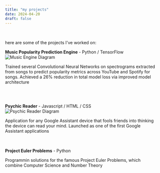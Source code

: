 ```yaml
---
title: "my projects"
date: 2024-04-20
draft: false
---
```

<br><br>
here are some of the projects I've worked on:<br>

**Music Popularity Prediction Engine** - Python / TensorFlow<br>
![Music Engine Diagram](/project_1_website.webp "Diagram of Music Popularity Prediction Engine")
<div class="custom-style">
  Trained several Convolutional Neural Networks on spectrograms extracted from songs to predict popularity metrics across YouTube and Spotify for songs. Achieved a 26% reduction in total model loss via improved model architecture
</div>

<br><br>


**Psychic Reader** - Javascript / HTML / CSS<br>
![Psychic Reader Diagram](/project_2.webp "Diagram of Psychic Reader")
<div class="custom-style">
  Application for any Google Assistant device that fools friends into thinking the device can read your mind. Launched as one of the first Google Assistant applications
</div>
<br><br>


**Project Euler Problems** - Python<br>
<div class="custom-style">
  Programmin solutions for the famous Project Euler Problems, which combine Computer Science and Number Theory
</div>
<br><br>
